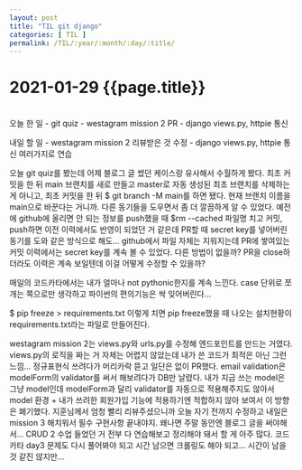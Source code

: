 ```yaml
---
layout: post
title: "TIL git django"
categories: [ TIL ]
permalink: /TIL/:year/:month/:day/:title/
---
```


# 2021-01-29 {{page.title}}
&nbsp;  
오늘 한 일
    - git quiz
    - westagram mission 2 PR
    - django views.py, httpie 통신

내일 할 일
    - westagram mission 2 리뷰받은 것 수정
    - django views.py, httpie 통신 여러가지로 연습

오늘 git quiz를 봤는데 어제 블로그 글 썼던 케이스랑 유사해서 수월하게 봤다.
최초 커밋을 한 뒤 main 브랜치를 새로 만들고 master로 자동 생성된 최초 브랜치를 삭제하는 게 아니고, 최초 커밋을 한 뒤 $ git branch -M main를 하면 됐다. 현재 브랜치 이름을 main으로 바꾼다는 거니까. 다른 동기들을 도우면서 좀 더 깔끔하게 알 수 있었다.
예전에 github에 올리면 안 되는 정보를 push했을 때 $rm --cached 파일명 치고 커밋, push하면 이전 이력에서도 반영이 되었던 거 같은데 PR할 때 secret key를 넣어버린 동기를 도와 같은 방식으로 해도... github에서 파일 자체는 지워지는데 PR에 쌓여있는 커밋 이력에서는 secret key를 계속 볼 수 있었다. 다른 방법이 없을까? PR을 close하더라도 이력은 계속 보일텐데 이걸 어떻게 수정할 수 있을까?  

매일의 코드카타에서는 내가 얼마나 not pythonic한지를 계속 느낀다. case 단위로 쪼개는 쪽으로만 생각하고 파이썬의 편의기능은 싹 잊어버린다...  

$ pip freeze > requirements.txt
이렇게 치면 pip freeze했을 때 나오는 설치현황이 requirements.txt라는 파일로 만들어진다.  

westagram mission 2는 views.py와 urls.py를 수정해 엔드포인트를 만드는 거였다. views.py의 로직을 짜는 거 자체는 어렵지 않았는데 내가 쓴 코드가 최적은 아닌 그런 느낌... 정규표현식 쓰려다가 머리카락 뜯고 일단은 없이 PR했다. 
email validation은 modelForm의 validator를 써서 해보려다가 DB만 날렸다. 내가 지금 쓰는 model은 그냥 model인데 modelForm과 달리 validator를 자동으로 적용해주지도 않아서 model 환경 + 내가 쓰려한 회원가입 기능에 적용하기엔 적합하지 않아 보여서 이 방향은 폐기했다.
지훈님께서 엄청 빨리 리뷰주셨으니까 오늘 자기 전까지 수정하고 내일은 mission 3 해치워서 필수 구현사항 끝내야지. 왜나면 주말 동안엔 블로그 글을 써야해서... CRUD 2 수업 들었던 거 전부 다 연습해보고 정리해야 돼서 할 게 아주 많다. 코드카타 day3 문제도 다시 풀어봐야 되고 시간 남으면 크롤링도 해야 되고... 시간이 남을 것 같진 않지만...
